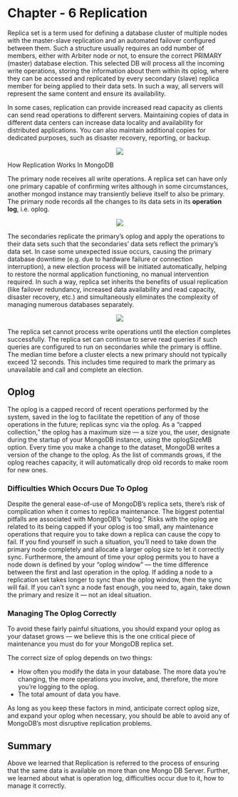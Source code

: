 # Chapter - 6 Replication
Replica set is a term used for defining a database cluster of multiple nodes with the master-slave replication and an automated failover configured between them. Such a structure usually requires an odd number of members, either with Arbiter node or not, to ensure the correct PRIMARY (master) database election. This selected DB will process all the incoming write operations, storing the information about them within its oplog, where they can be accessed and replicated by every secondary (slave) replica member for being applied to their data sets. In such a way, all servers will represent the same content and ensure its availability.

In some cases, replication can provide increased read capacity as clients can send read operations to different servers. Maintaining copies of data in different data centers can increase data locality and availability for distributed applications. You can also maintain additional copies for dedicated purposes, such as disaster recovery, reporting, or backup.

<p align="center"><img src="https://miro.medium.com/max/343/0*wB7K2aXtLjMPJY8i.png" height="" width=""></p

## How Replication Works In MongoDB

The primary node receives all write operations. A replica set can have only one primary capable of confirming writes although in some circumstances, another mongod instance may transiently believe itself to also be primary. The primary node records all the changes to its data sets in its **operation log**, i.e. oplog.

<p align="center"><img src="https://docs.mongodb.com/manual/_images/replica-set-read-write-operations-primary.bakedsvg.svg" height="" width=""></p>

The secondaries replicate the primary’s oplog and apply the operations to their data sets such that the secondaries’ data sets reflect the primary’s data set. In case some unexpected issue occurs, causing the primary database downtime (e.g. due to hardware failure or connection interruption), a new election process will be initiated automatically, helping to restore the normal application functioning, no manual intervention required. In such a way, replica set inherits the benefits of usual replication (like failover redundancy, increased data availability and read capacity, disaster recovery, etc.) and simultaneously eliminates the complexity of managing numerous databases separately.

<p align="center"><img src="https://docs.mongodb.com/manual/_images/replica-set-trigger-election.bakedsvg.svg" height="" width=""></p>

The replica set cannot process write operations until the election completes successfully. The replica set can continue to serve read queries if such queries are configured to run on secondaries while the primary is offline. The median time before a cluster elects a new primary should not typically exceed 12 seconds. This includes time required to mark the primary as unavailable and call and complete an election. 

## Oplog

The oplog is a capped record of recent operations performed by the system, saved in the log to facilitate the repetition of any of those operations in the future; replicas sync via the oplog. As a “capped collection,” the oplog has a maximum size — a size you, the user, designate during the startup of your MongoDB instance, using the oplogSizeMB option. 
Every time you make a change to the dataset, MongoDB writes a version of the change to the oplog. As the list of commands grows, if the oplog reaches capacity, it will automatically drop old records to make room for new ones.



### Difficulties Which Occurs Due To Oplog 
Despite the general ease-of-use of MongoDB’s replica sets, there’s risk of complication when it comes to replica maintenance. The biggest potential pitfalls are associated with MongoDB’s “oplog.”
Risks with the oplog are related to its being capped if your oplog is too small, any maintenance operations that require you to take down a replica can cause the copy to fail. If you find yourself in such a situation, you’ll need to take down the primary node completely and allocate a larger oplog size to let it correctly sync. Furthermore, the amount of time your oplog permits you to have a node down is defined by your “oplog window” — the time difference between the first and last operation in the oplog. If adding a node to a replication set takes longer to sync than the oplog window, then the sync will fail. If you can’t sync a node fast enough, you need to, again, take down the primary and resize it — not an ideal situation.

### Managing The Oplog Correctly
To avoid these fairly painful situations, you should expand your oplog as your dataset grows — we believe this is the one critical piece of maintenance you must do for your MongoDB replica set.

The correct size of oplog depends on two things:

* How often you modify the data in your database. The more data you’re changing, the more operations you involve, and, therefore, the more you’re logging to the oplog.
* The total amount of data you have.

As long as you keep these factors in mind, anticipate correct oplog size, and expand your oplog when necessary, you should be able to avoid any of MongoDB’s most disruptive replication problems.


## Summary
Above we learned that Replication is referred to the process of ensuring that the same data is available on more than one Mongo DB Server. Further, we learned about what is operation log, difficulties occur due to it, how to manage it correctly.